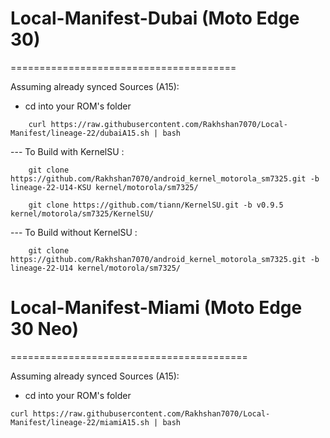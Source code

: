 # Local-Manifest-Dubai (Moto Edge 30)
=======================================

Assuming already synced Sources (A15):
 - cd into your ROM's folder
```
    curl https://raw.githubusercontent.com/Rakhshan7070/Local-Manifest/lineage-22/dubaiA15.sh | bash
```
--- To Build with KernelSU :
```
    git clone https://github.com/Rakhshan7070/android_kernel_motorola_sm7325.git -b lineage-22-U14-KSU kernel/motorola/sm7325/
    
    git clone https://github.com/tiann/KernelSU.git -b v0.9.5 kernel/motorola/sm7325/KernelSU/
```
--- To Build without KernelSU :
```
    git clone https://github.com/Rakhshan7070/android_kernel_motorola_sm7325.git -b lineage-22-U14 kernel/motorola/sm7325/
```

# Local-Manifest-Miami (Moto Edge 30 Neo)
=========================================

Assuming already synced Sources (A15):
 - cd into your ROM's folder
```
curl https://raw.githubusercontent.com/Rakhshan7070/Local-Manifest/lineage-22/miamiA15.sh | bash
```


